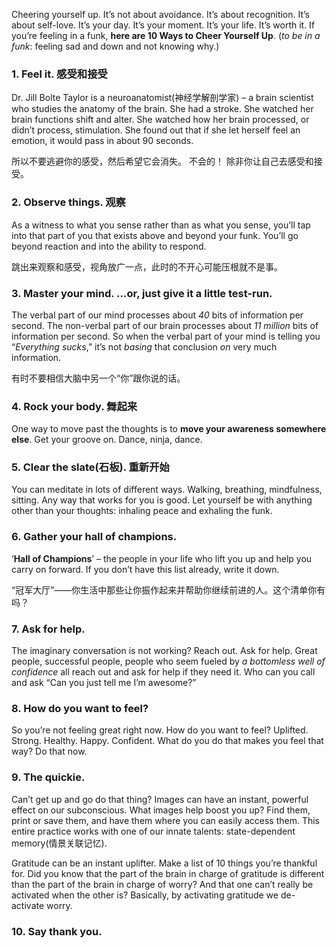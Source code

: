 Cheering yourself up. It’s not about avoidance. It’s about recognition. It’s about self-love. It’s your day. It’s your moment. It’s your life. It’s worth it.
If you’re feeling in a funk, **here are 10 Ways to Cheer Yourself Up**.
(*to be in a funk*:  feeling sad and down and not knowing why.)

### 1. Feel it.  感受和接受
Dr. Jill Bolte Taylor is a neuroanatomist(神经学解剖学家) – a brain scientist who studies the anatomy of the brain. 
She had a stroke. She watched her brain functions shift and alter. She watched how her brain processed, or didn’t process, stimulation. She found out that if she let herself feel an emotion, it would pass in about 90 seconds. 

所以不要逃避你的感受，然后希望它会消失。
不会的！
除非你让自己去感受和接受。 

### 2. Observe things. 观察
As a witness to what you sense rather than as what you sense, you’ll tap into that part of you that exists above and beyond your funk. You’ll go beyond reaction and into the ability to respond.

跳出来观察和感受，视角放广一点，此时的不开心可能压根就不是事。

### 3.  **Master** your mind. …or, just give it a little test-run.
The verbal part of our mind processes about *40* bits of information per second. 
The non-verbal part of our brain processes about *11 million* bits of information per second. 
So when the verbal part of your mind is telling you “*Everything sucks*,” it’s not *basing* that conclusion *on* very much information. 

有时不要相信大脑中另一个“你”跟你说的话。

### 4. Rock your body. 舞起来
One way to move past the thoughts is to **move your awareness somewhere else**. Get your groove on. Dance, ninja, dance. 

### 5. Clear the slate(石板). 重新开始
You can meditate in lots of different ways. Walking, breathing, mindfulness, sitting. Any way that works for you is good. Let yourself be with anything other than your thoughts: inhaling peace and exhaling the funk.

### 6. Gather your hall of champions.
‘**Hall of Champions**’ – the people in your life who lift you up and help you carry on forward. 
If you don’t have this list already, write it down. 

“冠军大厅”——你生活中那些让你振作起来并帮助你继续前进的人。这个清单你有吗？

###  7. Ask for help.
The imaginary conversation is not working? Reach out. Ask for help. 
Great people, successful people, people who seem fueled by *a bottomless well of confidence* all reach out and ask for help if they need it. Who can you call and ask 
“Can you just tell me I’m awesome?”

###  8. How do you want to feel?
So you’re not feeling great right now. How do you want to feel? 
Uplifted. Strong. Healthy. Happy. Confident. What do you do that makes you feel that way? Do that now.

### 9. The quickie.
Can’t get up and go do that thing? Images can have an instant, powerful effect on our subconscious. 
What images help boost you up? 
Find them, print or save them, and have them where you can easily access them. 
This entire practice works with one of our innate talents: state-dependent memory(情景关联记忆). 

Gratitude can be an instant uplifter. Make a list of 10 things you’re thankful for. Did you know that the part of the brain in charge of gratitude is different than the part of the brain in charge of worry? And that one can’t really be activated when the other is? Basically, by activating gratitude we de-activate worry.


### 10. Say thank you.
